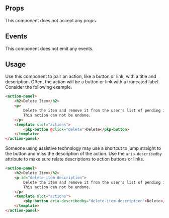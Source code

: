 ## Props

This component does not accept any props.

## Events

This component does not emit any events.

## Usage

Use this component to pair an action, like a button or link, with a title and description. Often, the action will be a button or link with a truncated label. Consider the following example.

```html
<action-panel>
	<h2>Delete Item</h2>
	<p>
		Delete the item and remove it from the user's list of pending items.
		This action can not be undone.
	</p>
	<template slot="actions">
		<pkp-button @click="delete">Delete</pkp-button>
	</template>
</action-panel>
```

Someone using assistive technology may use a shortcut to jump straight to the button and miss the description of the action. Use the `aria-describedby` attribute to make sure relate descriptions to action buttons or links.

```html
<action-panel>
	<h2>Delete Item</h2>
	<p id="delete-item-description">
		Delete the item and remove it from the user's list of pending items.
		This action can not be undone.
	</p>
	<template slot="actions">
		<pkp-button aria-describedby="delete-item-description">Delete</pkp-button>
	</template>
</action-panel>
```
